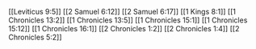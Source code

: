 [[Leviticus 9:5]]
[[2 Samuel 6:12]]
[[2 Samuel 6:17]]
[[1 Kings 8:1]]
[[1 Chronicles 13:2]]
[[1 Chronicles 13:5]]
[[1 Chronicles 15:1]]
[[1 Chronicles 15:12]]
[[1 Chronicles 16:1]]
[[2 Chronicles 1:2]]
[[2 Chronicles 1:4]]
[[2 Chronicles 5:2]]
